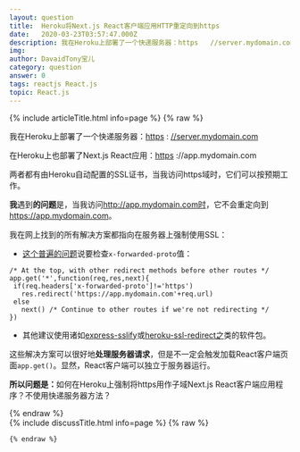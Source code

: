 ```yaml
---
layout: question
title:  Heroku将Next.js React客户端应用HTTP重定向到https
date:   2020-03-23T03:57:47.000Z
description: 我在Heroku上部署了一个快递服务器：https   //server.mydomain.com在Heroku上也部署了Next.js React应...
img: 
author: DavaidTony宝儿
category: question
answer: 0
tags: reactjs React.js
topic: React.js
---
```

<div class="article-root">
  <div class="article">
    {% include articleTitle.html info=page %}
    {% raw %}
    <div class="article-content"><p><font style="vertical-align: inherit;"><font style="vertical-align: inherit;">我在Heroku上部署了一个快递服务器：</font><a href="https://server.mydomain.com" rel="noreferrer"><font style="vertical-align: inherit;">https</font></a><font style="vertical-align: inherit;"> : </font></font><a href="https://server.mydomain.com" rel="noreferrer"><font style="vertical-align: inherit;"><font style="vertical-align: inherit;">//server.mydomain.com</font></font></a></p>

<p><font style="vertical-align: inherit;"><font style="vertical-align: inherit;">在Heroku上也部署了Next.js React应用：</font><a href="https://app.mydomain.com" rel="noreferrer"><font style="vertical-align: inherit;">https</font></a><font style="vertical-align: inherit;"> ://app.mydomain.com</font></font><a href="https://app.mydomain.com" rel="noreferrer"><font style="vertical-align: inherit;"></font></a></p>

<p><font style="vertical-align: inherit;"><font style="vertical-align: inherit;">两者都有由Heroku自动配置的SSL证书，当我访问https域时，它们可以按预期工作。</font></font></p>

<p><strong><font style="vertical-align: inherit;"><font style="vertical-align: inherit;">我</font></font></strong><font style="vertical-align: inherit;"><font style="vertical-align: inherit;">遇到</font><strong><font style="vertical-align: inherit;">的问题</font></strong><font style="vertical-align: inherit;">是，当我访问</font></font><a href="http://app.mydomain.com" rel="noreferrer"><font style="vertical-align: inherit;"><font style="vertical-align: inherit;">http://app.mydomain.com时</font></font></a><font style="vertical-align: inherit;"><font style="vertical-align: inherit;">，它不会重定向到</font></font><a href="https://app.mydomain.com" rel="noreferrer"><font style="vertical-align: inherit;"><font style="vertical-align: inherit;">https://app.mydomain.com</font></font></a><font style="vertical-align: inherit;"><font style="vertical-align: inherit;">。</font></font></p>

<p><font style="vertical-align: inherit;"><font style="vertical-align: inherit;">我在网上找到的所有解决方案都指向在服务器上强制使用SSL：</font></font></p>

<ul>
<li><a href="https://stackoverflow.com/questions/7185074/heroku-nodejs-http-to-https-ssl-forced-redirect"><font style="vertical-align: inherit;"><font style="vertical-align: inherit;">这个普遍的问题</font></font></a><font style="vertical-align: inherit;"><font style="vertical-align: inherit;">说要检查</font></font><code>x-forwarded-proto</code><font style="vertical-align: inherit;"><font style="vertical-align: inherit;">值：</font></font></li>
</ul>

<pre><code>/* At the top, with other redirect methods before other routes */<font></font>
app.get('*',function(req,res,next){<font></font>
 if(req.headers['x-forwarded-proto']!='https')<font></font>
   res.redirect('https://app.mydomain.com'+req.url)<font></font>
 else<font></font>
   next() /* Continue to other routes if we're not redirecting */<font></font>
})<font></font>
</code></pre>

<ul>
<li><font style="vertical-align: inherit;"><font style="vertical-align: inherit;">其他建议使用诸如</font></font><a href="https://www.npmjs.com/package/express-sslify" rel="noreferrer"><font style="vertical-align: inherit;"><font style="vertical-align: inherit;">express-sslify</font></font></a><font style="vertical-align: inherit;"><font style="vertical-align: inherit;">或</font></font><a href="https://www.npmjs.com/package/heroku-ssl-redirect" rel="noreferrer"><font style="vertical-align: inherit;"><font style="vertical-align: inherit;">heroku-ssl-redirect之</font></font></a><font style="vertical-align: inherit;"><font style="vertical-align: inherit;">类的软件包</font><font style="vertical-align: inherit;">。</font></font></li>
</ul>

<p><font style="vertical-align: inherit;"><font style="vertical-align: inherit;">这些解决方案可以很好地</font></font><strong><font style="vertical-align: inherit;"><font style="vertical-align: inherit;">处理服务器请求</font></font></strong><font style="vertical-align: inherit;"><font style="vertical-align: inherit;">，但是不一定会触发加载React客户端页面</font></font><code>app.get()</code><font style="vertical-align: inherit;"><font style="vertical-align: inherit;">。</font><font style="vertical-align: inherit;">显然，React客户端可以独立于服务器运行。</font></font></p>

<p><strong><font style="vertical-align: inherit;"><font style="vertical-align: inherit;">所以问题是：</font></font></strong><font style="vertical-align: inherit;"><font style="vertical-align: inherit;">如何在Heroku上强制将https用作子域Next.js React客户端应用程序？</font><font style="vertical-align: inherit;">不使用快递服务器方法？</font></font></p></div>
    {% endraw %}
  </div>

  <div class="discuss-wrapper">
    {% include discussTitle.html info=page %}
    {% raw %}
    
    {% endraw %}
  </div>
<div>
